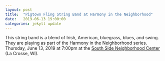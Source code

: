 ```yaml
---
layout: post
title:  "Pigtown Fling String Band at Harmony in the Neighborhood"
date:   2019-06-13 19:00:00
categories: jekyll update
---
```


<div class="entry-content">
<p>
  This string band is a blend of Irish, American, bluegrass, blues, and swing.
They are playing as part of the Harmony in the Neighborhood series.
Thursday, June 13, 2019 at 7:00pm at the <a href="https://www.google.com/maps/place/South+Side+Neighborhood+Center/@43.7982601,-91.2512429,17z/data=!3m1!4b1!4m5!3m4!1s0x87f955767663153d:0x559ad4d7088d6d3a!8m2!3d43.7982562!4d-91.2490542">South Side Neighborhood Center</a> (La Crosse, WI).
</p>

</div>

